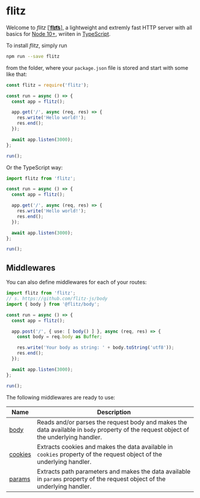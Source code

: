 # flitz

Welcome to *flitz* [[**ˈflɪt͡s**](https://en.wikipedia.org/wiki/Naming_conventions_of_the_International_Phonetic_Alphabet)], a lightweight and extremly fast HTTP server with all basics for [Node 10+](https://nodejs.org/docs/latest-v10.x/api/http.html), wriiten in [TypeScript](https://www.typescriptlang.org/).

To install *flitz*, simply run

```bash
npm run --save flitz
```

from the folder, where your `package.json` file is stored and start with some like that:

```javascript
const flitz = require('flitz');

const run = async () => {
  const app = flitz();

  app.get('/', async (req, res) => {
    res.write('Hello world!');
    res.end();
  });

  await app.listen(3000);
};

run();
```

Or the TypeScript way:

```typescript
import flitz from 'flitz';

const run = async () => {
  const app = flitz();

  app.get('/', async (req, res) => {
    res.write('Hello world!');
    res.end();
  });

  await app.listen(3000);
};

run();
```

## Middlewares

You can also define middlewares for each of your routes:

```typescript
import flitz from 'flitz';
// s. https://github.com/flitz-js/body
import { body } from '@flitz/body';

const run = async () => {
  const app = flitz();

  app.post('/', { use: [ body() ] }, async (req, res) => {
    const body = req.body as Buffer;

    res.write('Your body as string: ' + body.toString('utf8'));
    res.end();
  });

  await app.listen(3000);
};

run();
```

The following middlewares are ready to use:

| Name | Description |
|---|---|
| [body](https://github.com/flitz-js/body) | Reads and/or parses the request body and makes the data available in `body` property of the request object of the underlying handler. |
| [cookies](https://github.com/flitz-js/cookies) | Extracts cookies and makes the data available in `cookies` property of the request object of the underlying handler. |
| [params](https://github.com/flitz-js/params) | Extracts path parameters and makes the data available in `params` property of the request object of the underlying handler. |
